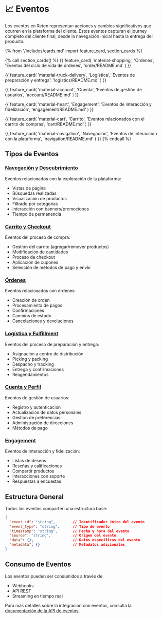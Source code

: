 # 📈 Eventos

Los eventos en Reten representan acciones y cambios significativos que ocurren en la plataforma del cliente. Estos eventos capturan el journey completo del cliente final, desde la navegación inicial hasta la entrega del producto.

{% from '/includes/cards.md' import feature_card, section_cards %}

{% call section_cards() %}
{{ feature_card(
    'material-shopping',
    'Órdenes',
    'Eventos del ciclo de vida de órdenes',
    'order/README.md'
) }}

{{ feature_card(
    'material-truck-delivery',
    'Logística',
    'Eventos de preparación y entrega',
    'logistics/README.md'
) }}

{{ feature_card(
    'material-account',
    'Cuenta',
    'Eventos de gestión de usuarios',
    'account/README.md'
) }}

{{ feature_card(
    'material-heart',
    'Engagement',
    'Eventos de interacción y fidelización',
    'engagement/README.md'
) }}

{{ feature_card(
    'material-cart',
    'Carrito',
    'Eventos relacionados con el carrito de compras',
    'cart/README.md'
) }}

{{ feature_card(
    'material-navigation',
    'Navegación',
    'Eventos de interacción con la plataforma',
    'navigation/README.md'
) }}
{% endcall %}

## Tipos de Eventos

### [Navegación y Descubrimiento](./navigation/README.md)
Eventos relacionados con la exploración de la plataforma:

- Vistas de página
- Búsquedas realizadas
- Visualización de productos
- Filtrado por categorías
- Interacción con banners/promociones
- Tiempo de permanencia

### [Carrito y Checkout](./cart/README.md)
Eventos del proceso de compra:

- Gestión del carrito (agregar/remover productos)
- Modificación de cantidades
- Proceso de checkout
- Aplicación de cupones
- Selección de métodos de pago y envío

### [Órdenes](./order/README.md)
Eventos relacionados con órdenes:

- Creación de orden
- Procesamiento de pagos
- Confirmaciones
- Cambios de estado
- Cancelaciones y devoluciones

### [Logística y Fulfillment](./logistics/README.md)
Eventos del proceso de preparación y entrega:

- Asignación a centro de distribución
- Picking y packing
- Despacho y tracking
- Entrega y confirmaciones
- Reagendamientos

### [Cuenta y Perfil](./account/README.md)
Eventos de gestión de usuarios:

- Registro y autenticación
- Actualización de datos personales
- Gestión de preferencias
- Administración de direcciones
- Métodos de pago

### [Engagement](./engagement/README.md)
Eventos de interacción y fidelización:

- Listas de deseos
- Reseñas y calificaciones
- Compartir productos
- Interacciones con soporte
- Respuestas a encuestas

## Estructura General

Todos los eventos comparten una estructura base:

```json
{
  "event_id": "string",        // Identificador único del evento
  "event_type": "string",      // Tipo de evento
  "timestamp": "string",       // Fecha y hora del evento
  "source": "string",          // Origen del evento
  "data": {},                  // Datos específicos del evento
  "metadata": {}               // Metadatos adicionales
}
```

## Consumo de Eventos

Los eventos pueden ser consumidos a través de:
- Webhooks
- API REST
- Streaming en tiempo real

Para más detalles sobre la integración con eventos, consulta la [documentación de la API de eventos](../integration/events_api.md). 
